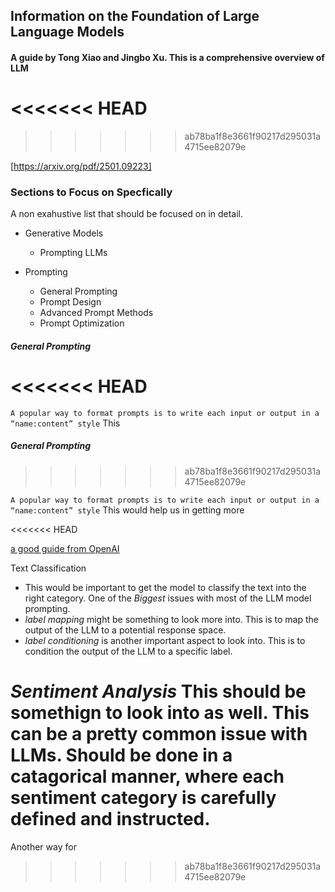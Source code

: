 

## Information on the Foundation of Large Language Models
#### A guide by Tong Xiao and Jingbo Xu. This is a comprehensive overview of LLM
<<<<<<< HEAD
=======

>>>>>>> ab78ba1f8e3661f90217d295031a4715ee82079e

[https://arxiv.org/pdf/2501.09223]




###  Sections to Focus on Specfically
A non exahustive list that should be focused on in detail.


- Generative Models
    - Prompting LLMs

- Prompting
    - General Prompting
    - Prompt Design
    - Advanced Prompt Methods
    - Prompt Optimization






##### General Prompting
<<<<<<< HEAD
=======

`A popular way to format prompts is to write each input or output in a “name:content” style`
This

##### General Prompting
>>>>>>> ab78ba1f8e3661f90217d295031a4715ee82079e

`A popular way to format prompts is to write each input or output in a “name:content” style`
This would help us in getting more

<<<<<<< HEAD

[a good guide from OpenAI](https://platform.openai.com/docs/guides/prompt-engineering/six-strategies-for-getting-better-results)


Text Classification
- This would be important to get the model to classify the text into the right category. One of the *Biggest* issues
with most of the LLM model prompting.
- *label mapping* might be something to look more into. This is to map the output of the LLM to a potential response space.
- *label conditioning* is another important aspect to look into. This is to condition the output of the LLM to a specific label.


*Sentiment Analysis*
This should be somethign to look into as well. This can be a pretty common issue with LLMs.
Should be done in a catagorical manner, where each sentiment category is carefully defined and instructed.
=======
Another way for
>>>>>>> ab78ba1f8e3661f90217d295031a4715ee82079e
